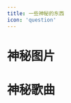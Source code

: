 ```yaml
---
title: 一些神秘的东西
icon: 'question'
---
```


# 神秘图片

# 神秘歌曲

<VidStack src="/assets/sound/queen_east_road.m4a" title="神秘路的东边"/>

<VidStack src="/assets/sound/funky_road.mp3" title="funky road"/>